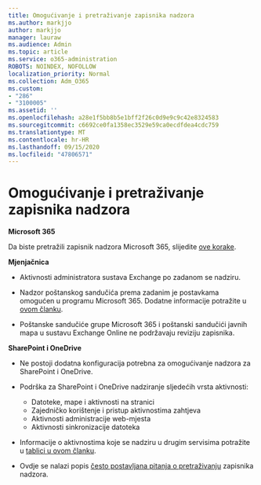 ```yaml
---
title: Omogućivanje i pretraživanje zapisnika nadzora
ms.author: markjjo
author: markjjo
manager: lauraw
ms.audience: Admin
ms.topic: article
ms.service: o365-administration
ROBOTS: NOINDEX, NOFOLLOW
localization_priority: Normal
ms.collection: Adm_O365
ms.custom:
- "286"
- "3100005"
ms.assetid: ''
ms.openlocfilehash: a28e1f5bb8b5e1bff2f26c0d9e9c9c42e8324583
ms.sourcegitcommit: c6692ce0fa1358ec3529e59ca0ecdfdea4cdc759
ms.translationtype: MT
ms.contentlocale: hr-HR
ms.lasthandoff: 09/15/2020
ms.locfileid: "47806571"
---
```

# <a name="enable-and-search-the-audit-log"></a>Omogućivanje i pretraživanje zapisnika nadzora

**Microsoft 365**

Da biste pretražili zapisnik nadzora Microsoft 365, slijedite [ove korake](https://docs.microsoft.com/microsoft-365/compliance/search-the-audit-log-in-security-and-compliance#search-the-audit-log).

**Mjenjačnica**

- Aktivnosti administratora sustava Exchange po zadanom se nadziru.

- Nadzor poštanskog sandučića prema zadanim je postavkama omogućen u programu Microsoft 365. Dodatne informacije potražite u  [ovom članku](https://docs.microsoft.com/microsoft-365/compliance/enable-mailbox-auditing).

- Poštanske sandučiće grupe Microsoft 365 i poštanski sandučići javnih mapa u sustavu Exchange Online ne podržavaju reviziju zapisnika.

**SharePoint i OneDrive**

- Ne postoji dodatna konfiguracija potrebna za omogućivanje nadzora za SharePoint i OneDrive.

- Podrška za SharePoint i OneDrive nadziranje sljedećih vrsta aktivnosti:

    - Datoteke, mape i aktivnosti na stranici
    - Zajedničko korištenje i pristup aktivnostima zahtjeva
    - Aktivnosti administracije web-mjesta
    - Aktivnosti sinkronizacije datoteka

- Informacije o aktivnostima koje se nadziru u drugim servisima potražite u  [tablici u ovom članku](https://docs.microsoft.com/microsoft-365/compliance/search-the-audit-log-in-security-and-compliance#audited-activities).

- Ovdje se nalazi popis [često postavljana pitanja o pretraživanju](https://docs.microsoft.com/microsoft-365/compliance/search-the-audit-log-in-security-and-compliance#frequently-asked-questions) zapisnika nadzora.